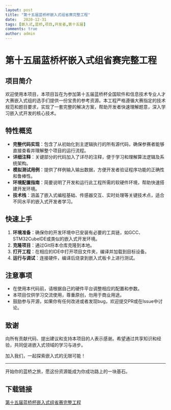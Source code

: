 ```yaml
---
layout: post
title: "第十五届蓝桥杯嵌入式组省赛完整工程"
date:   2020-12-31
tags: [嵌入式,蓝桥,项目,开发者,第十五届]
comments: true
author: admin
---
```

# 第十五届蓝桥杯嵌入式组省赛完整工程

## 项目简介

欢迎使用本项目，本项目旨在为参加第十五届蓝桥杯全国软件和信息技术专业人才大赛嵌入式组的选手们提供一份宝贵的参考资源。本工程严格遵循大赛指定的技术规范和题目要求，实现了一套完整的解决方案，帮助开发者快速理解题意，深入学习嵌入式开发的核心技术。

## 特性概览

- **完整代码实现**：包含了从初始化到主逻辑执行的所有源代码，确保参赛者能够直接查看并理解整个项目的运行流程。
- **详细注释**：关键部分的代码加入了详尽的注释，便于学习和理解算法逻辑及系统架构。
- **模拟测试用例**：提供了样例输入输出数据，方便开发者验证程序功能的正确性和鲁棒性。
- **环境配置指南**：简要说明了开发和运行此工程所需的软硬件环境，帮助快速搭建开发环境。
- **技术栈**：涵盖了嵌入式编程基础、传感器交互、实时处理等关键技术点，适合不同水平的嵌入式开发者学习。

## 快速上手

1. **环境准备**：确保你的开发环境中已安装有必要的工具链，如GCC、STM32CubeIDE或类似的嵌入式开发环境。
2. **克隆项目**：通过Git将本仓库克隆到本地。
3. **打开工程**：在相应的IDE中打开项目文件夹，编译并加载到目标设备。
4. **运行与调试**：连接硬件，编译后烧录到嵌入式板卡上进行测试。

## 注意事项

- 在使用本代码前，请根据自己的硬件平台调整相应的配置和参数。
- 本项目仅供学习交流使用，尊重原创，勿用于商业用途。
- 鼓励参与开源，如果你有任何改进或者发现bug，欢迎提交PR或在Issue中讨论。

## 致谢

向所有贡献代码、提出建议和支持本项目的人表示感谢。希望通过共享知识和经验，共同促进嵌入式领域的学习与进步。

加入我们，一起探索嵌入式的无限可能！

---

开始你的蓝桥之旅，愿这份资源能成为你成功路上的一块基石。

## 下载链接

[第十五届蓝桥杯嵌入式组省赛完整工程](https://pan.quark.cn/s/d7ad04f8113d)